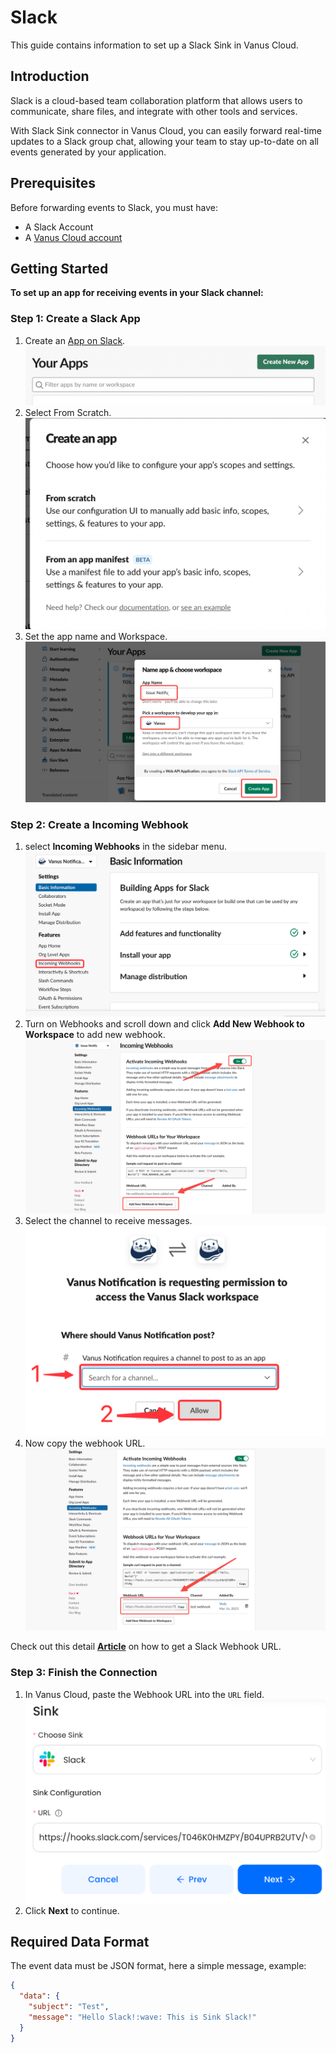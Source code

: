 # Slack

This guide contains information to set up a Slack Sink in Vanus Cloud.

## Introduction

Slack is a cloud-based team collaboration platform that allows users to communicate, share files, and integrate with other tools and services.

With Slack Sink connector in Vanus Cloud, you can easily forward real-time updates to a Slack group chat, allowing your team to stay up-to-date on all events generated by your application.


## Prerequisites

Before forwarding events to Slack, you must have:

- A Slack Account
- A [Vanus Cloud account](https://cloud.vanus.ai)

## Getting Started

**To set up an app for receiving events in your Slack channel:**

### Step 1: Create a Slack App
1. Create an [App on Slack](https://api.slack.com/apps).
   ![](images/slack-createapp.png)
2. Select From Scratch.
   ![](images/slack-selectfromscratch.png)
3. Set the app name and Workspace.
![](images/create-app.png)

### Step 2: Create a Incoming Webhook
1. select **Incoming Webhooks** in the sidebar menu.
![img.png](images/img.png)
2. Turn on Webhooks and scroll down and click **Add New Webhook to Workspace** to add new webhook.
![](images/slack-add-webhook.png)
3. Select the channel to receive messages.
![img.png](images/addtochannel.png)
4. Now copy the webhook URL.
![](images/slack-webhook-url.png)

Check out this detail [**Article**](https://www.vanus.ai/blog/get-your-slack-webhook-url/) on how to get a Slack Webhook URL.

### Step 3: Finish the Connection
1. In Vanus Cloud, paste the Webhook URL into the `URL` field. 
![img_2.png](images/img_2.png)
2. Click **Next** to continue.

## Required Data Format

The event data must be JSON format, here a simple message, example:

```json
{
  "data": {
    "subject": "Test",
    "message": "Hello Slack!:wave: This is Sink Slack!"
  }
}
```
